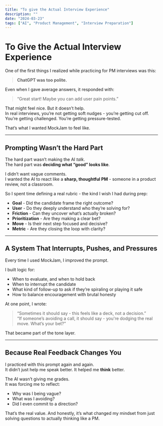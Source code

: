 ```yaml
---
title: "To give the Actual Interview Experience"
description: ""
date: "2024-03-23"
tags: ["AI", "Product Management", "Interview Preparation"]
---
```


# To Give the Actual Interview Experience

One of the first things I realized while practicing for PM interviews was this:

> **ChatGPT was too polite.**

Even when I gave average answers, it responded with:
> “Great start! Maybe you can add user pain points.”

That might feel nice. But it doesn’t help.  
In real interviews, you’re not getting soft nudges - you’re getting cut off. You’re getting challenged. You’re getting pressure-tested.

That’s what I wanted MockJam to feel like.

---

## Prompting Wasn’t the Hard Part

The hard part wasn’t making the AI *talk*.  
The hard part was **deciding what “good” looks like**.

I didn’t want vague comments.  
I wanted the AI to react like a **sharp, thoughtful PM** - someone in a product review, not a classroom.

So I spent time defining a real rubric - the kind I wish I had during prep:

- **Goal** - Did the candidate frame the right outcome?
- **User** - Do they deeply understand who they’re solving for?
- **Friction** - Can they uncover what’s actually broken?
- **Prioritization** - Are they making a clear bet?
- **Move** - Is their next step focused and decisive?
- **Metric** - Are they closing the loop with clarity?

---

## A System That Interrupts, Pushes, and Pressures

Every time I used MockJam, I improved the prompt.

I built logic for:
- When to evaluate, and when to hold back
- When to interrupt the candidate
- What kind of follow-up to ask if they’re spiraling or playing it safe
- How to balance encouragement with brutal honesty

At one point, I wrote:
> “Sometimes it should say - this feels like a deck, not a decision.”  
> “If someone’s avoiding a call, it should say - you're dodging the real move. What’s your bet?”

That became part of the tone layer.

---

## Because Real Feedback Changes You

I practiced with this prompt again and again.  
It didn’t just help me speak better. It helped me **think** better.

The AI wasn’t giving me grades.  
It was forcing me to reflect:
- Why was I being vague?
- What was I avoiding?
- Did I even commit to a direction?

That’s the real value. And honestly, it’s what changed my mindset from just solving questions to actually thinking like a PM.